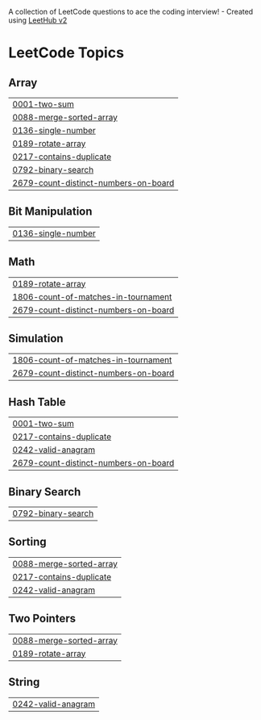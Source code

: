 A collection of LeetCode questions to ace the coding interview! - Created using [LeetHub v2](https://github.com/arunbhardwaj/LeetHub-2.0)
<!---LeetCode Topics Start-->
# LeetCode Topics
## Array
|  |
| ------- |
| [0001-two-sum](https://github.com/Kavi0205/Leetcode/tree/master/0001-two-sum) |
| [0088-merge-sorted-array](https://github.com/Kavi0205/Leetcode/tree/master/0088-merge-sorted-array) |
| [0136-single-number](https://github.com/Kavi0205/Leetcode/tree/master/0136-single-number) |
| [0189-rotate-array](https://github.com/Kavi0205/Leetcode/tree/master/0189-rotate-array) |
| [0217-contains-duplicate](https://github.com/Kavi0205/Leetcode/tree/master/0217-contains-duplicate) |
| [0792-binary-search](https://github.com/Kavi0205/Leetcode/tree/master/0792-binary-search) |
| [2679-count-distinct-numbers-on-board](https://github.com/Kavi0205/Leetcode/tree/master/2679-count-distinct-numbers-on-board) |
## Bit Manipulation
|  |
| ------- |
| [0136-single-number](https://github.com/Kavi0205/Leetcode/tree/master/0136-single-number) |
## Math
|  |
| ------- |
| [0189-rotate-array](https://github.com/Kavi0205/Leetcode/tree/master/0189-rotate-array) |
| [1806-count-of-matches-in-tournament](https://github.com/Kavi0205/Leetcode/tree/master/1806-count-of-matches-in-tournament) |
| [2679-count-distinct-numbers-on-board](https://github.com/Kavi0205/Leetcode/tree/master/2679-count-distinct-numbers-on-board) |
## Simulation
|  |
| ------- |
| [1806-count-of-matches-in-tournament](https://github.com/Kavi0205/Leetcode/tree/master/1806-count-of-matches-in-tournament) |
| [2679-count-distinct-numbers-on-board](https://github.com/Kavi0205/Leetcode/tree/master/2679-count-distinct-numbers-on-board) |
## Hash Table
|  |
| ------- |
| [0001-two-sum](https://github.com/Kavi0205/Leetcode/tree/master/0001-two-sum) |
| [0217-contains-duplicate](https://github.com/Kavi0205/Leetcode/tree/master/0217-contains-duplicate) |
| [0242-valid-anagram](https://github.com/Kavi0205/Leetcode/tree/master/0242-valid-anagram) |
| [2679-count-distinct-numbers-on-board](https://github.com/Kavi0205/Leetcode/tree/master/2679-count-distinct-numbers-on-board) |
## Binary Search
|  |
| ------- |
| [0792-binary-search](https://github.com/Kavi0205/Leetcode/tree/master/0792-binary-search) |
## Sorting
|  |
| ------- |
| [0088-merge-sorted-array](https://github.com/Kavi0205/Leetcode/tree/master/0088-merge-sorted-array) |
| [0217-contains-duplicate](https://github.com/Kavi0205/Leetcode/tree/master/0217-contains-duplicate) |
| [0242-valid-anagram](https://github.com/Kavi0205/Leetcode/tree/master/0242-valid-anagram) |
## Two Pointers
|  |
| ------- |
| [0088-merge-sorted-array](https://github.com/Kavi0205/Leetcode/tree/master/0088-merge-sorted-array) |
| [0189-rotate-array](https://github.com/Kavi0205/Leetcode/tree/master/0189-rotate-array) |
## String
|  |
| ------- |
| [0242-valid-anagram](https://github.com/Kavi0205/Leetcode/tree/master/0242-valid-anagram) |
<!---LeetCode Topics End-->